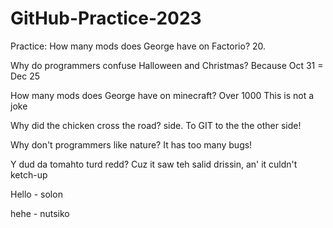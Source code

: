 # GitHub-Practice-2023
Practice:
How many mods does George have on Factorio? 20.

Why do programmers confuse Halloween and Christmas? Because Oct 31 = Dec 25

How many mods does George have on minecraft? Over 1000 This is not a joke

Why did the chicken cross the road? side. To GIT to the the other side!

Why don't programmers like nature? It has too many bugs!

Y dud da tomahto turd redd? Cuz it saw teh salid drissin, an' it culdn't ketch-up

Hello - solon

hehe - nutsiko
